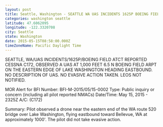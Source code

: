 ```yaml
---
layout: post
title: Seattle, Washington - SEATTLE WA UAS INCIDENTS 1625P BOEING FIELD ATCT REPORTED CESSNA C172 OBSERVED A UAS AT
categories: washington seattle
latitude: 47.6062095
longitude: -122.3320708
city: Seattle
state: Washington
date: 2015-05-15T08:58:00.000Z
timeZoneName: Pacific Daylight Time
---
```


SEATTLE, WA/UAS INCIDENTS/1625P/BOEING FIELD ATCT REPORTED CESSNA C172, OBSERVED A UAS AT 1,000 FEET 6.5 N BOEING FIELD ARPT ON THE EASTERN EDGE OF LAKE WASHINGTON HEADING EASTBOUND. NO DESCRIPTION OF UAS. NO EVASIVE ACTION TAKEN. LEOS NOT NOTIFIED. 


MOR Alert for BFI
Number: BFI-M-2015/05/15-0002
Type: Public inquiry or concern (including all pilot reported NMACs)
Date/Time: May 15, 2015 - 2325Z
A/C: (C172)

Summary: Pilot observed a drone near the eastern end of the WA route 520 bridge over Lake Washington, flying eastbound toward Bellevue, WA at approximately 1000'. The pilot did not take evasive action.